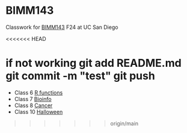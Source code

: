# BIMM143
Classwork for [BIMM143](https://bioboot.github.io/bimm143_F24/) F24 at UC San Diego

<<<<<<< HEAD

if not working
git add README.md
git commit -m "test"
git push
=======
- Class 6 [R functions](https://github.com/xlian123/bimm143_github/blob/main/Lab6/Untitled.pdf)
- Class 7 [Bioinfo](https://github.com/xlian123/bimm143_github/blob/main/Lab%207/Untitled.pdf)
- Class 8 [Cancer](https://github.com/xlian123/bimm143_github/blob/main/Lab8/Untitled.pdf)
- Class 10 [Halloween](https://github.com/xlian123/bimm143_github/blob/main/Lab10/Untitled.pdf)
>>>>>>> origin/main

